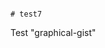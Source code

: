                                                                                                                                                                                                                                                                                                                                # test7
Test "graphical-gist"